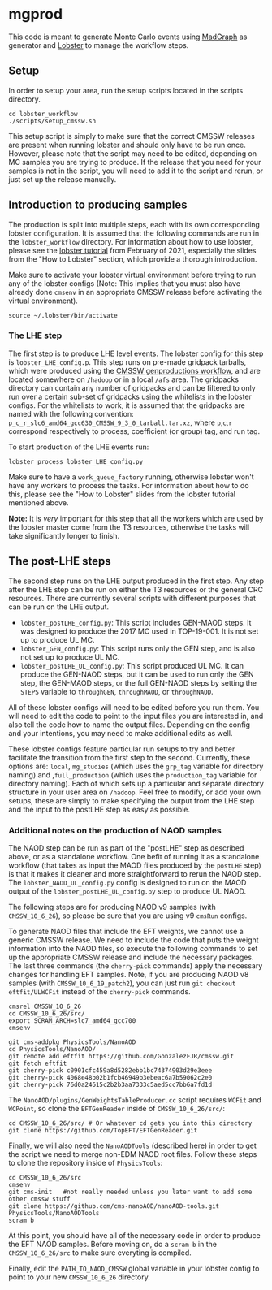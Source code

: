 # mgprod
This code is meant to generate Monte Carlo events using [MadGraph](https://cp3.irmp.ucl.ac.be/projects/madgraph/wiki/ManualAndHelp) as generator and [Lobster](http://lobster.readthedocs.io/en/latest/) to manage the workflow steps.

## Setup
In order to setup your area, run the setup scripts located in the scripts directory.

    cd lobster_workflow
    ./scripts/setup_cmssw.sh

This setup script is simply to make sure that the correct CMSSW releases are present when running lobster and should only have to be run once. However, please note that the script may need to be edited, depending on MC samples you are trying to produce. If the release that you need for your samples is not in the script, you will need to add it to the script and rerun, or just set up the release manually.

## Introduction to producing samples
The production is split into multiple steps, each with its own corresponding lobster configuration. It is assumed that the following commands are run in the `lobster_workflow` directory. For information about how to use lobster, please see the [lobster tutorial](https://indico.cern.ch/event/1012446/) from February of 2021, especially the slides from the "How to Lobster" section, which provide a thorough introduction.

Make sure to activate your lobster virtual environment before trying to run any of the lobster configs (Note: This implies that you must also have already done `cmsenv` in an appropriate CMSSW release before activating the virtual environment).

    source ~/.lobster/bin/activate

### The LHE step
The first step is to produce LHE level events. The lobster config for this step is `lobster_LHE_config.p`. This step runs on pre-made gridpack tarballs, which were produced using the [CMSSW genproductions workflow](https://github.com/cms-sw/genproductions/tree/mg26x/bin/MadGraph5_aMCatNLO), and are located somewhere on `/hadoop` or in a local `/afs` area. The gridpacks directory can contain any number of gridpacks and can be filtered to only run over a certain sub-set of gridpacks using the whitelists in the lobster configs. For the whitelists to work, it is assumed that the gridpacks are named with the following convention: `p_c_r_slc6_amd64_gcc630_CMSSW_9_3_0_tarball.tar.xz`, where `p`,`c`,`r` correspond respectively to process, coefficient (or group) tag, and run tag.

To start production of the LHE events run:

    lobster process lobster_LHE_config.py

Make sure to have a `work_queue_factory` running, otherwise lobster won't have any workers to process the tasks. For information about how to do this, please see the "How to Lobster" slides from the lobster tutorial mentioned above. 

**Note:** It is _very_ important for this step that all the workers which are used by the lobster master come from the T3 resources, otherwise the tasks will take significantly longer to finish.

## The post-LHE steps

The second step runs on the LHE output produced in the first step. Any step after the LHE step can be run on either the T3 resources or the general CRC resources. There are currently several scripts with different purposes that can be run on the LHE output.  

* `lobster_postLHE_config.py`: This script includes GEN-MAOD steps. It was designed to produce the 2017 MC used in TOP-19-001. It is not set up to produce UL MC.
* `lobster_GEN_config.py`: This script runs only the GEN step, and is also not set up to produce UL MC.
* `lobster_postLHE_UL_config.py`: This script produced UL MC. It can produce the GEN-NAOD steps, but it can be used to run only the GEN step, the GEN-MAOD steps, or the full GEN-NAOD steps by setting the `STEPS` variable to `throughGEN`, `throughMAOD`, or `throughNAOD`.

All of these lobster configs will need to be edited before you run them. You will need to edit the code to point to the input files you are interested in, and also tell the code how to name the output files. Depending on the config and your intentions, you may need to make additional edits as well.

These lobster configs feature particular run setups to try and better facilitate the transition from the first step to the second. Currently, these options are: `local`, `mg_studies` (which uses the `grp_tag` variable for directory naming) and ,`full_production` (which uses the `production_tag` variable for directory naming). Each of which sets up a particular and separate directory structure in your user area on `/hadoop`. Feel free to modify, or add your own setups, these are simply to make specifying the output from the LHE step and the input to the postLHE step as easy as possible.

### Additional notes on the production of NAOD samples

The NAOD step can be run as part of the "postLHE" step as described above, or as a standalone workflow. One befit of running it as a standalone workflow (that takes as input the MAOD files produced by the `postLHE` step) is that it makes it cleaner and more straightforward to rerun the NAOD step. The `lobster_NAOD_UL_config.py` config is designed to run on the MAOD output of the `lobster_postLHE_UL_config.py` step to produce UL NAOD. 

The following steps are for producing NAOD v9 samples (with `CMSSW_10_6_26`), so please be sure that you are using v9 `cmsRun` configs.

To generate NAOD files that include the EFT weights, we cannot use a generic CMSSW release. We need to include the code that puts the weight information into the NAOD files, so execute the following commands to set up the appropriate CMSSW release and include the necessary packages. The last three commands (the `cherry-pick` commands) apply the necessary changes for handling EFT samples. Note, if you are producing NAOD v8 samples (with `CMSSW_10_6_19_patch2`), you can just run `git checkout eftfit/ULWCFit` instead of the `cherry-pick` commands.
```
cmsrel CMSSW_10_6_26
cd CMSSW_10_6_26/src/
export SCRAM_ARCH=slc7_amd64_gcc700
cmsenv

git cms-addpkg PhysicsTools/NanoAOD
cd PhysicsTools/NanoAOD/
git remote add eftfit https://github.com/GonzalezFJR/cmssw.git
git fetch eftfit
git cherry-pick c0901cfc459a8d5282ebb1bc74374903d29e3eee
git cherry-pick 4068e48b02b1fcb46949b3ebeac6a7b59062c2e0
git cherry-pick 76d0a24615c2b2b3aa7333c5aed5cc7bb6a7fd1d
```

The `NanoAOD/plugins/GenWeightsTableProducer.cc` script requires `WCFit` and `WCPoint`, so clone the `EFTGenReader` inside of `CMSSW_10_6_26/src/`:
```
cd CMSSW_10_6_26/src/ # Or whatever cd gets you into this directory
git clone https://github.com/TopEFT/EFTGenReader.git
```
Finally, we will also need the `NanoAODTools` (described [here](https://twiki.cern.ch/twiki/bin/viewauth/CMS/NanoAODTools#Quickly_make_plots_with_NanoAODT)) in order to get the script we need to merge non-EDM NAOD root files. Follow these steps to clone the repository inside of `PhysicsTools`:
```
cd CMSSW_10_6_26/src
cmsenv
git cms-init   #not really needed unless you later want to add some other cmssw stuff
git clone https://github.com/cms-nanoAOD/nanoAOD-tools.git PhysicsTools/NanoAODTools
scram b
```
At this point, you should have all of the necessary code in order to produce the EFT NAOD samples. Before moving on, do a `scram b` in the `CMSSW_10_6_26/src` to make sure everyting is compiled. 

Finally, edit the `PATH_TO_NAOD_CMSSW` global variable in your lobster config to point to your new `CMSSW_10_6_26` directory.
